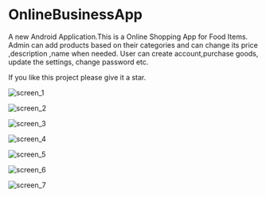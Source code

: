 # OnlineBusinessApp
A new Android Application.This is a Online Shopping App for Food Items. Admin can add products based on their categories and can change its price ,description ,name when needed. User can create account,purchase goods, update the settings, change password  etc.

If you like this project please give it a star.

![screen_1](https://user-images.githubusercontent.com/56889261/108196845-987ae000-713f-11eb-9954-6eba06f88ebb.png)

![screen_2](https://user-images.githubusercontent.com/56889261/108196874-a03a8480-713f-11eb-8c1d-4c29ec1b30bb.png)

![screen_3](https://user-images.githubusercontent.com/56889261/108196888-a466a200-713f-11eb-92f9-77869dedcf7c.png)

![screen_4](https://user-images.githubusercontent.com/56889261/108196903-a892bf80-713f-11eb-982a-be77f347348c.png)

![screen_5](https://user-images.githubusercontent.com/56889261/108196909-ad577380-713f-11eb-817f-46c08c51a930.png)

![screen_6](https://user-images.githubusercontent.com/56889261/108196915-b0526400-713f-11eb-99c8-baba02546587.png)

![screen_7](https://user-images.githubusercontent.com/56889261/108196937-b9433580-713f-11eb-9a2f-97b3531ff7c8.png)

